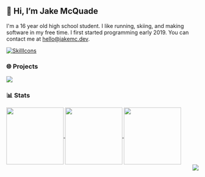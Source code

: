 ## 👋 Hi, I’m Jake McQuade
I'm a 16 year old high school student. I like running, skiing, and making software in my free time. I first started programming early 2019. You can contact me at [hello@jakemc.dev](mailto:jakemc.dev).

[![SkillIcons](https://skillicons.dev/icons?theme=dark&i=ts,rust,java,lua,py,vscode,nextjs,tailwind,tauri)](https://github.com/jakemcquade)

### 🌐 Projects
<a href="https://github.com/jakemcquade/fastautoclicker">
  <img align="center" src="https://stats.jakemc.dev/api/pin/?username=jakemcquade&repo=fastautoclicker&theme=radical" />
</a>

### 📊 Stats
<a href="https://github.com/jakemcquade">
  <img height=150 align="center" src="https://stats.jakemc.dev/api?username=jakemcquade&theme=radical&count_private=true&show_owner=true&show_icons=true&rank_icon=github&hide=contribs,issues" />
</a>

<a href="https://github.com/jakemcquade">
  <img height=150 align="center" src="https://stats.jakemc.dev/api/top-langs?username=jakemcquade&theme=radical&layout=compact&hide=php" />
</a>

<a href="https://github.com/jakemcquade">
  <img height=150 align="center" src="https://streak.jakemc.dev?user=jakemcquade&theme=radical" />
</a>

<div align="right">
  <img src="https://komarev.com/ghpvc/?username=jakemcquade&style=flat-square&color=blue" />
</div>
